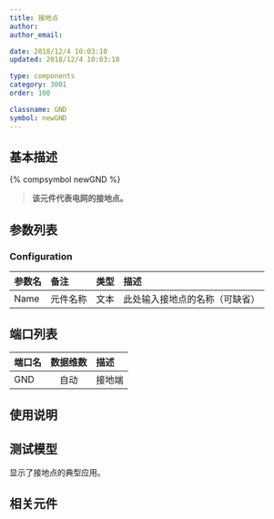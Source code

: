 ```yaml
---
title: 接地点
author: 
author_email:

date: 2018/12/4 10:03:10
updated: 2018/12/4 10:03:10

type: components
category: 3001
order: 100

classname: GND
symbol: newGND
---
```

## 基本描述
{% compsymbol newGND %}

> **该元件代表电网的接地点。**

## 参数列表
### Configuration
| 参数名 | 备注 | 类型 | 描述 |
| :--- | :--- | :--: | :--- |
| Name | 元件名称 | 文本 | 此处输入接地点的名称（可缺省） |


## 端口列表

| 端口名 | 数据维数 | 描述 |
| :--- | :--:  | :--- |
| GND | 自动 |接地端 |                   

## 使用说明


## 测试模型
[<test name>](<test link>)显示了接地点的典型应用。

## 相关元件


